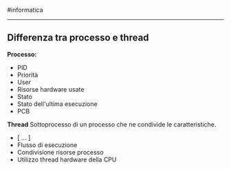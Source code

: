 #informatica 

---

## Differenza tra processo e thread
**Processo:**
- PID        
- Priorità    
- User       
- Risorse hardware usate  
- Stato   
- Stato dell'ultima esecuzione
- PCB

**Thread**
Sottoprocesso di un processo che ne condivide le caratteristiche.

- \[ ... ]
- Flusso di esecuzione
- Condivisione risorse processo
- Utilizzo thread hardware della CPU